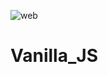 ![web](https://user-images.githubusercontent.com/28012322/118990394-cf21fa00-b9bd-11eb-8529-d2ee13f3531e.jpeg)
# Vanilla_JS
